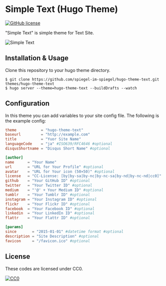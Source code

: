 # Simple Text (Hugo Theme)

[![GitHub license](https://img.shields.io/badge/license-CC0-blue.svg)](https://raw.githubusercontent.com/spiegel-im-spiegel/hugo-theme-text/master/LICENSE)

"Simple Text" is simple theme for Text Site.

![Simple Text](https://farm1.staticflickr.com/718/21069070064_9331d16711_o.png)

## Installation & Usage

Clone this repository to your hugo theme directory.

	$ git clone https://github.com/spiegel-im-spiegel/hugo-theme-text.git themes/hugo-theme-text
	$ hugo server --theme=hugo-theme-text --buildDrafts --watch

## Configuration

In this theme you can add variables to your site config file. The following is the example config:

```toml:config.toml
theme           = "hugo-theme-text"
baseurl         = "http://example.com"
title           = "Yuor Site Name"
languageCode    = "ja" #ISO639/RFC4646 #optional
disqusShortname = "Disqus Short Name" #optional

[author]
name      = "Your Name"
url       = "URL for Your Profile" #optional
avatar    = "URL for Your icon (50×50)" #optional
license   = "CC-License: [by|by-sa|by-nc|by-nc-sa|by-nd|by-nc-nd|cc0]" #optional
github    = "Your GitHub ID" #optional
twitter   = "Your Twitter ID" #optional
medium    = "'@' + Your Medium ID" #optional
tumblr    = "Your Tumblr ID" #optional
instagram = "Your Instagram ID" #optional
flickr    = "Your Flickr ID" #optional
facebook  = "Your Facebook ID" #optional
linkedin  = "Your LinkedIn ID" #optional
flattr    = "Your Flattr ID" #optional

[params]
since       = "2015-01-01" #datetime format #optional
description = "Site Description" #optional
favicon     = "/favicon.ico" #optional
```

## License

These codes are licensed under CC0.

[![CC0](http://i.creativecommons.org/p/zero/1.0/88x31.png "CC0")](http://creativecommons.org/publicdomain/zero/1.0/)
